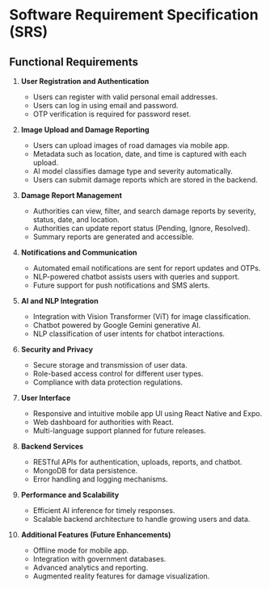 # Software Requirement Specification (SRS)  
## Functional Requirements

1. **User Registration and Authentication**  
   - Users can register with valid personal email addresses.  
   - Users can log in using email and password.  
   - OTP verification is required for password reset.  

2. **Image Upload and Damage Reporting**  
   - Users can upload images of road damages via mobile app.  
   - Metadata such as location, date, and time is captured with each upload.  
   - AI model classifies damage type and severity automatically.  
   - Users can submit damage reports which are stored in the backend.  

3. **Damage Report Management**  
   - Authorities can view, filter, and search damage reports by severity, status, date, and location.  
   - Authorities can update report status (Pending, Ignore, Resolved).  
   - Summary reports are generated and accessible.  

4. **Notifications and Communication**  
   - Automated email notifications are sent for report updates and OTPs.  
   - NLP-powered chatbot assists users with queries and support.  
   - Future support for push notifications and SMS alerts.  

5. **AI and NLP Integration**  
   - Integration with Vision Transformer (ViT) for image classification.  
   - Chatbot powered by Google Gemini generative AI.  
   - NLP classification of user intents for chatbot interactions.  

6. **Security and Privacy**  
   - Secure storage and transmission of user data.  
   - Role-based access control for different user types.  
   - Compliance with data protection regulations.  

7. **User Interface**  
   - Responsive and intuitive mobile app UI using React Native and Expo.  
   - Web dashboard for authorities with React.  
   - Multi-language support planned for future releases.  

8. **Backend Services**  
   - RESTful APIs for authentication, uploads, reports, and chatbot.  
   - MongoDB for data persistence.  
   - Error handling and logging mechanisms.  

9. **Performance and Scalability**  
   - Efficient AI inference for timely responses.  
   - Scalable backend architecture to handle growing users and data.  

10. **Additional Features (Future Enhancements)**  
    - Offline mode for mobile app.  
    - Integration with government databases.  
    - Advanced analytics and reporting.  
    - Augmented reality features for damage visualization.  

